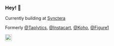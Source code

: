 ### Hey! 👋

Currently building at [Synctera](https://www.synctera.com/)

Formerly [@Taplytics](https://taplytics.com/), [@Instacart](https://news.instacart.com/), [@Koho](https://www.koho.ca/), [@Figure1](https://www.figure1.com/)

<a href="https://www.linkedin.com/in/seanhildebrand/">
  <img width="22px" src="https://cdn.jsdelivr.net/npm/simple-icons@v3/icons/linkedin.svg" />
</a>
